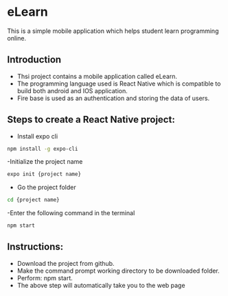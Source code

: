 # eLearn
This is a simple mobile application which helps student learn programming online.

## Introduction
- Thsi project contains a mobile application called eLearn.
- The programming language used is React Native which is compatible to build both android and IOS application.
- Fire base is used as an authentication and storing the data of users.

## Steps to create a React Native project:
- Install expo cli
```sh
npm install -g expo-cli
```
-Initialize the project name
```sh
expo init {project name}
```
- Go the project folder
```sh
cd {project name}
```
-Enter the following command in the terminal
```sh
npm start
```

## Instructions:
- Download the project from github.
- Make the command prompt working directory to be downloaded folder.
- Perform: npm start.
- The above step will automatically take you to the web page
